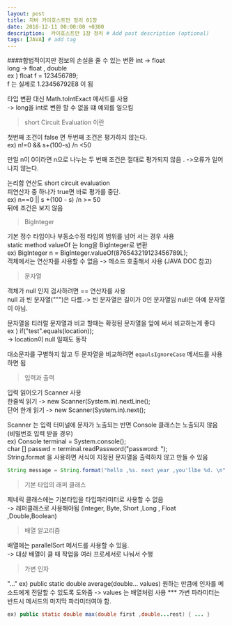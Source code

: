 ```yaml
---
layout: post
title: 자바 카이호스트만 정리 01장
date: 2018-12-11 00:00:00 +0300
description:  카이호스트만 1장 정리 # Add post description (optional)
tags: [JAVA] # add tag
---
```


####합법적이지만 정보의 손실을 줄 수 있는 변환
int -> float    
long -> float , double   
ex ) float f = 123456789;   
f 는 실제로 1.23456792E8 이 됨   

타입 변환 대신 Math.toIntExact 메서드를 사용   
-> long을 int로 변환 할 수 없을 떄 예외를 일으킴   

>short Circuit Evaluation 이란     
       
첫번째 조건이 false 면 두번째 조건은 평가하지 않는다.   
ex) n!=0 && s+(100-s) /n <50    

만일 n이 0이라면 n으로 나누는 두 번째 조건은 절대로 평가되지 않음 . ->오류가 일어나지 않는다.   

논리합 연산도 short circuit evaluation   
피연산자 중 하나가 true면 바로 평가를 중단.   
ex) n==0 || s +(100 - s) /n >= 50   
뒤에 조건은 보지 않음   

> BigInteger   

기본 정수 타입이나 부동소수점 타입의 범위를 넘어 서는 경우 사용   
 static method valueOf 는 long을 BigInteger로 변환   
ex) BigInteger n = BigInteger.valueOf(876543219123456789L);   
객체에서는 연산자를 사용할 수 없음 -> 메소드 호출해서 사용 (JAVA DOC 참고)   

> 문자열   

객체가 null 인지 검사하려면 == 연산자를 사용   
null 과 빈 문자열(""")은 다름.-> 빈 문자열은 길이가 0인 문자열임 null은 아예 문자열이 아님.   

문자열을 티러럴 문자열과 비교 할때는 확정된 문자열을 앞에 써서 비교하는게 좋다   
ex ) if("test".equals(location));   
-> location이 null 일때도 동작   

대소문자를 구별하지 않고 두 문자열을 비교하려면 `eqaulsIgnoreCase` 메서드를 사용하면 됨   

> 입력과 출력   

입력 읽어오기 Scanner 사용   
한줄씩 읽기 -> new Scanner(System.in).nextLine();   
단어 한개 읽기 -> new Scanner(System.in).next();   

Scanner 는 입력 터미널에 문자가 노출되는 반면 Console 클래스는 노출되지 않음 (비밀번호 입력 받을 경우)    
ex) Console terminal = System.console();   
char [] passwd = terminal.readPassword("password: ");   
String.format 을 사용하면 서식이 지정된 문자열을 출력하지 않고 만들 수 있음   
```java   
String message = String.format("hello ,%s. next year ,you'llbe %d. \n" ,name ,age);
```

> 기본 타입의 래퍼 클래스   

제네릭 클래스에는 기본타입을 타입파라미터로 사용할 수 없음   
-> 래퍼클래스로 사용해야됨 (Integer, Byte, Short ,Long , Float ,Double,Boolean)


> 배열 알고리즘   

배열에는 parallelSort 메서드를 사용할 수 있음.   
-> 대상 배열이 클 때 작업을 여러 프로세서로 나눠서 수행 

> 가변 인자    

 "..."
ex) public static double average(double... values)
원하는 만큼에 인자를 메소드에게 전달할 수 있도록 도와줌 
-> values 는 배열처럼 사용
*** 가변 파라미터는 반드시 메서드의 마지막 파라미터여야 함.
```java   
ex) public static double max(double first ,double...rest) { ... }

```
